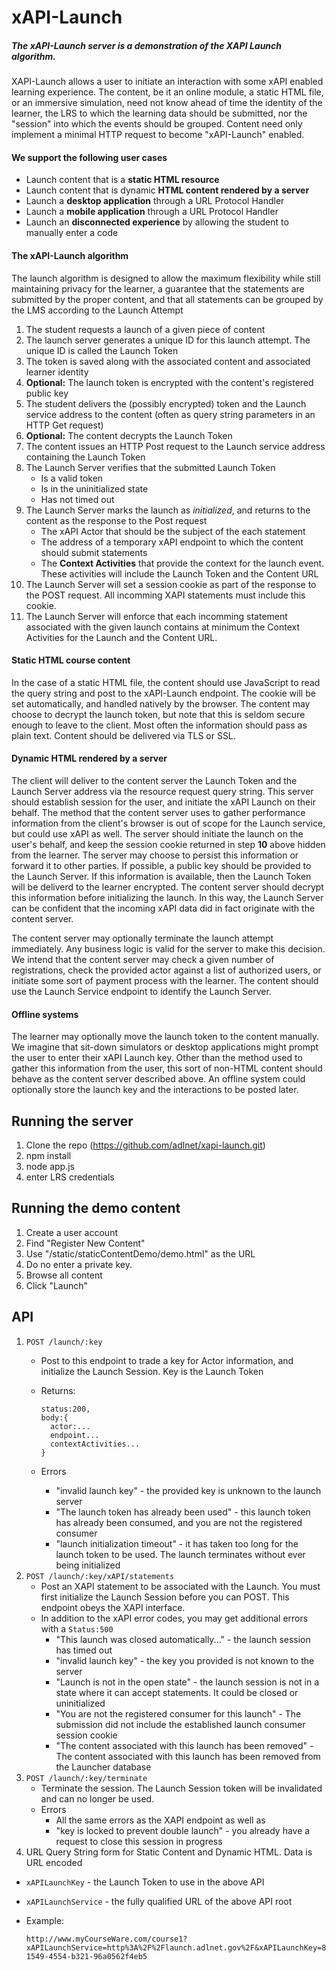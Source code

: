 # xAPI-Launch

##### The xAPI-Launch server is a demonstration of the XAPI Launch algorithm. 
XAPI-Launch allows a user to initiate an interaction with some xAPI enabled learning experience. The content, be it an online module, a static HTML file, or an immersive simulation, need not know ahead of time the identity of the learner, the LRS to which the learning data should be submitted, nor the "session" into which the events should be grouped. Content need only implement a minimal HTTP request to become "xAPI-Launch" enabled. 

#### We support the following user cases
* Launch content that is a **static HTML resource**
* Launch content that is dynamic **HTML content rendered by a server**
* Launch a **desktop application** through a URL Protocol Handler
* Launch a **mobile application** through a URL Protocol Handler
* Launch an **disconnected experience** by allowing the student to manually enter a code

#### The xAPI-Launch algorithm
The launch algorithm is designed to allow the maximum flexibility while still maintaining privacy for the learner, a guarantee that the statements are submitted by the proper content, and that all statements can be grouped by the LMS according to the Launch Attempt

1. The student requests a launch of a given piece of content
2. The launch server generates a unique ID for this launch attempt. The unique ID is called the Launch Token
3. The token is saved along with the associated content and associated learner identity
4. **Optional:** The launch token is encrypted with the content's registered public key
4. The student delivers the (possibly encrypted) token and the Launch service address to the content (often as query string parameters in an HTTP Get request)
5. **Optional:** The content decrypts the Launch Token
5. The content issues an HTTP Post request to the Launch service address containing the Launch Token
6. The Launch Server verifies that the submitted Launch Token
   * Is a valid token
   * Is in the uninitialized state
   * Has not timed out
1. The Launch Server marks the launch as *initialized*, and returns to the content as the response to the Post request
   * The xAPI Actor that should be the subject of the each statement
   * The address of a temporary xAPI endpoint to which the content should submit statements
   * The **Context Activities** that provide the context for the launch event. These activities will include the Launch Token and the Content URL
1.  The Launch Server will set a session cookie as part of the response to the POST request. All incomming XAPI statements must include this cookie.
2.  The Launch Server will enforce that each incomming statement associated with the given launch contains at minimum the Context Activities for the Launch and the Content URL.

#### Static HTML course content
In the case of a static HTML file, the content should use JavaScript to read the query string and post to the xAPI-Launch endpoint. The cookie will be set automatically, and handled natively by the browser. The content may choose to decrypt the launch token, but note that this is seldom secure enough to leave to the client. Most often the information should pass as plain text. Content should be delivered via TLS or SSL.

#### Dynamic HTML rendered by a server
The client will deliver to the content server the Launch Token and the Launch Server address via the resource request query string. This server should establish session for the user, and initiate the xAPI Launch on their behalf. The method that the content server uses to gather performance information from the client's browser is out of scope for the Launch service, but could use xAPI as well. The server should initiate the launch on the user's behalf, and keep the session cookie returned in step **10** above hidden from the learner. The server may choose to persist this information or forward it to other parties. If possible, a public key should be provided to the Launch Server. If this information is available, then the Launch Token will be deliverd to the learner encrypted. The content server should decrypt this information before initializing the launch. In this way, the Launch Server can be confident that the incoming xAPI data did in fact originate with the content server. 

The content server may optionally terminate the launch attempt immediately. Any business logic is valid for the server to make this decision. We intend that the content server may check a given number of registrations, check the provided actor against a list of authorized users, or initiate some sort of payment process with the learner. The content should use the Launch Service endpoint to identify the Launch Server. 

#### Offline systems
The learner may optionally move the launch token to the content manually. We imagine that sit-down simulators or desktop applications might prompt the user to enter their xAPI Launch key. Other than the method used to gather this information from the user, this sort of non-HTML content should  behave as the content server described above. An offline system could optionally store the launch key and the interactions to be posted later.


## Running the server
1. Clone the repo (https://github.com/adlnet/xapi-launch.git)
2. npm install
3. node app.js
4. enter LRS credentials

## Running the demo content
1. Create a user account
2. Find "Register New Content"
3. Use "/static/staticContentDemo/demo.html" as the URL
4. Do no enter a private key.
5. Browse all content
6. Click "Launch"

## API

1. `POST /launch/:key`
    * Post to this endpoint to trade a key for Actor information, and initialize the Launch Session. Key is the Launch Token
    * Returns:
      
      ```
      status:200,
      body:{
        actor:...
        endpoint...
        contextActivities...
      }
      ```
    * Errors
      * "invalid launch key" - the provided key is unknown to the launch server
      * "The launch token has already been used" - this launch token has already been consumed, and you are not the registered consumer
      * "launch initialization timeout" - it has taken too long for the launch token to be used. The launch terminates without ever being initialized
1. `POST /launch/:key/xAPI/statements`
    * Post an XAPI statement to be associated with the Launch. You must first initialize the Launch Session before you can POST. This       endpoint obeys the XAPI interface.
    * In addition to the xAPI error codes, you may get additional errors with a `Status:500`
      * "This launch was closed automatically..." - the launch session has timed out 
      * "invalid launch key" - the key you provided is not known to the server
      * "Launch is not in the open state" - the launch session is not in a state where it can accept statements. It could be closed or uninitialized
      * "You are not the registered consumer for this launch" - The submission did not include the established launch consumer session cookie
      * "The content associated with this launch has been removed" - The content associated with this launch has been removed from the Launcher database
1. `POST /launch/:key/terminate`
    * Terminate the session. The Launch Session token will be invalidated and can no longer be used.
    * Errors
      * All the same errors as the XAPI endpoint as well as 
      * "key is locked to prevent double launch" - you already have a request to close this session in progress
1. URL Query String form for Static Content and Dynamic HTML. Data is URL encoded
  * `xAPILaunchKey` - the Launch Token to use in the above API
  * `xAPILaunchService` - the fully qualified URL of the above API root
  * Example:
    
    ```
    http://www.myCourseWare.com/course1?xAPILaunchService=http%3A%2F%2Flaunch.adlnet.gov%2F&xAPILaunchKey=892cdfbe-1549-4554-b321-96a0562f4eb5
    ```
